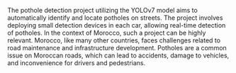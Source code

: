 The pothole detection project utilizing the YOLOv7 model aims to automatically
identify and locate potholes on streets. The project involves deploying small
detection devices in each car, allowing real-time detection of potholes. In the
context of Morocco, such a project can be highly relevant. Morocco, like many
other countries, faces challenges related to road maintenance and infrastructure
development. Potholes are a common issue on Moroccan roads, which can lead
to accidents, damage to vehicles, and inconvenience for drivers and pedestrians.